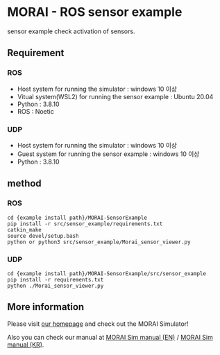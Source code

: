 # MORAI - ROS sensor example


sensor example check activation of sensors.

## Requirement
### ROS
- Host system for running the simulator : windows 10 이상
- Vitual system(WSL2) for running the sensor example : Ubuntu 20.04
- Python : 3.8.10
- ROS : Noetic


### UDP
- Host system for running the simulator : windows 10 이상
- Guest system for running the sensor example : windows 10 이상
- Python : 3.8.10



## method
### ROS

    cd {example install path}/MORAI-SensorExample
    pip install -r src/sensor_example/requirements.txt
    catkin_make
    source devel/setup.bash
    python or python3 src/sensor_example/Morai_sensor_viewer.py


### UDP

    cd {example install path}/MORAI-SensorExample/src/sensor_example
    pip install -r requirements.txt
    python ./Morai_sensor_viewer.py
    

    
## More information

Please visit [our homepage](https://www.morai.ai/) and check out the MORAI Simulator!

Also you can check our manual at [MORAI Sim manual (EN)](https://help-morai-sim-en.scrollhelp.site/) / [MORAI Sim manual (KR)](https://help-morai-sim.scrollhelp.site/).
